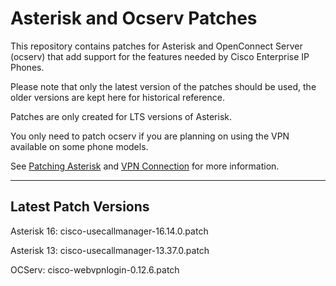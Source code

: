 # Asterisk and Ocserv Patches

This repository contains patches for Asterisk and OpenConnect Server
(ocserv) that add support for the features needed by Cisco Enterprise
IP Phones.

Please note that only the latest version of the patches should be used,
the older versions are kept here for historical reference.

Patches are only created for LTS versions of Asterisk.

You only need to patch ocserv if you are planning on using the VPN
available on some phone models.

See [Patching Asterisk](http://usecallmanager.nz/patching-asterisk.html)
and [VPN Connection](http://usecallmanager.nz/vpn-group.html) for more
information.

---

## Latest Patch Versions

Asterisk 16: cisco-usecallmanager-16.14.0.patch

Asterisk 13: cisco-usecallmanager-13.37.0.patch

OCServ: cisco-webvpnlogin-0.12.6.patch
